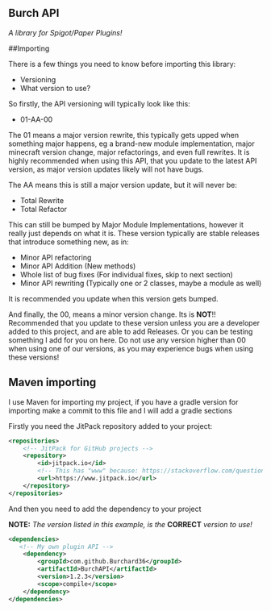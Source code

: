 ## Burch API
*A library for Spigot/Paper Plugins!*

##Importing

There is a few things you need to know before importing this library:

* Versioning
* What version to use?

So firstly, the API versioning will typically look like this:

 - 01-AA-00

The 01 means a major version rewrite, this typically 
gets upped when something major happens, eg a brand-new module implementation,
major minecraft version change, major refactorings, and even full rewrites. It
is highly recommended when using this API, that you update to the latest API version,
as major version updates likely will not have bugs.

The AA means this is still a major version update, but it will never be:
* Total Rewrite
* Total Refactor

This can still be bumped by Major Module Implementations, however it really just depends on what it is.
These version typically are stable releases that introduce something new, as in:
* Minor API refactoring
* Minor API Addition (New methods)
* Whole list of bug fixes (For individual fixes, skip to next section)
* Minor API rewriting (Typically one or 2 classes, maybe a module as well)

It is recommended you update when this version gets bumped.

And finally, the 00, means a minor version change.  Its is **NOT**!!
Recommended that you update to these version unless you are a developer added to this project, and
are able to add Releases. Or you can be testing something I add for you on here. Do not use any version
higher than 00 when using one of our versions, as you may experience bugs when using these versions!

## Maven importing

I use Maven for importing my project, if you have a gradle version for importing make a commit 
to this file and I will add a gradle sections

Firstly you need the JitPack repository added to your project:

```xml
<repositories>
    <!-- JitPack for GitHub projects -->
    <repository>
        <id>jitpack.io</id>
        <!-- This has "www" because: https://stackoverflow.com/questions/54928706/error-in-library-built-with-jitpack-unable-to-resolve-dependency-for-appdebu -->
        <url>https://www.jitpack.io</url>
    </repository>
</repositories>
```

And then you need to add the dependency to your project 

**NOTE:** *The version listed in this example, is the* **CORRECT** *version to use!*

```xml
<dependencies>
   <!-- My own plugin API -->
    <dependency>
        <groupId>com.github.Burchard36</groupId>
        <artifactId>BurchAPI</artifactId>
        <version>1.2.3</version>
        <scope>compile</scope>
    </dependency>
</dependencies>
```

